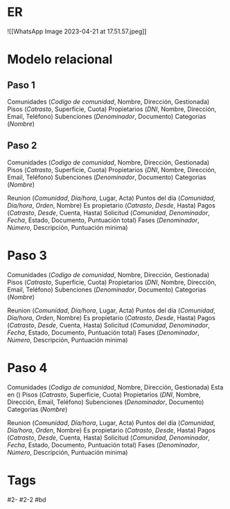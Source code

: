 # ER
![[WhatsApp Image 2023-04-21 at 17.51.57.jpeg]]
# Modelo relacional
## Paso 1
Comunidades (_Codigo de comunidad_, Nombre, Dirección, Gestionada)
Pisos (*Catrasto*, Superficie, Cuota)
Propietarios (*DNI*, Nombre, Dirección, Email, Teléfono)
Subenciones (*Denominador*, Documento)
Categorias (*Nombre*)
## Paso 2
Comunidades (_Codigo de comunidad_, Nombre, Dirección, Gestionada)
Pisos (*Catrasto*, Superficie, Cuota)
Propietarios (*DNI*, Nombre, Dirección, Email, Teléfono)
Subenciones (*Denominador*, Documento)
Categorias (*Nombre*)

Reunion (*Comunidad*, *Día/hora*, Lugar, Acta)
Puntos del día (*Comunidad*, *Día/hora*, *Orden*, Nombre)
Es propietario (*Catrasto*, *Desde*, Hasta)
Pagos (*Catrasto*, *Desde*, Cuenta, Hasta)
Solicitud (*Comunidad*, *Denominador*, *Fecha*, Estado, Documento, Puntuación total)
Fases (*Denominador*, *Número*, Descripción, Puntuación minima)
# Paso 3
Comunidades (_Codigo de comunidad_, Nombre, Dirección, Gestionada)
Pisos (*Catrasto*, Superficie, Cuota)
Propietarios (*DNI*, Nombre, Dirección, Email, Teléfono)
Subenciones (*Denominador*, Documento)
Categorias (*Nombre*)

Reunion (*Comunidad*, *Día/hora*, Lugar, Acta)
Puntos del día (*Comunidad*, *Día/hora*, *Orden*, Nombre)
Es propietario (*Catrasto*, *Desde*, Hasta)
Pagos (*Catrasto*, *Desde*, Cuenta, Hasta)
Solicitud (*Comunidad*, *Denominador*, *Fecha*, Estado, Documento, Puntuación total)
Fases (*Denominador*, *Número*, Descripción, Puntuación minima)
# Paso 4
Comunidades (_Codigo de comunidad_, Nombre, Dirección, Gestionada)
	Esta en ()
Pisos (*Catrasto*, Superficie, Cuota)
Propietarios (*DNI*, Nombre, Dirección, Email, Teléfono)
Subenciones (*Denominador*, Documento)
Categorias (*Nombre*)

Reunion (*Comunidad*, *Día/hora*, Lugar, Acta)
Puntos del día (*Comunidad*, *Día/hora*, *Orden*, Nombre)
Es propietario (*Catrasto*, *Desde*, Hasta)
Pagos (*Catrasto*, *Desde*, Cuenta, Hasta)
Solicitud (*Comunidad*, *Denominador*, *Fecha*, Estado, Documento, Puntuación total)
Fases (*Denominador*, *Número*, Descripción, Puntuación minima)
# Tags
#2- 
#2-2 
#bd
